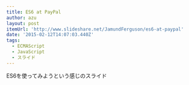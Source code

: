 ```yaml
---
title: ES6 at PayPal
author: azu
layout: post
itemUrl: 'http://www.slideshare.net/JamundFerguson/es6-at-paypal'
date: '2015-02-12T14:07:03.440Z'
tags:
  - ECMAScript
  - JavaScript
  - スライド
---
```

ES6を使ってみようという感じのスライド

